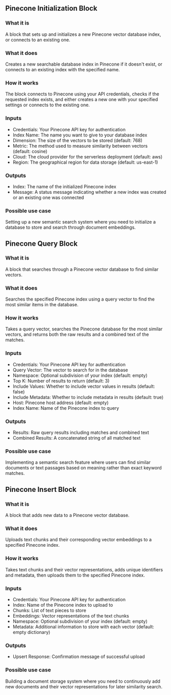 

## Pinecone Initialization Block

### What it is
A block that sets up and initializes a new Pinecone vector database index, or connects to an existing one.

### What it does
Creates a new searchable database index in Pinecone if it doesn't exist, or connects to an existing index with the specified name.

### How it works
The block connects to Pinecone using your API credentials, checks if the requested index exists, and either creates a new one with your specified settings or connects to the existing one.

### Inputs
- Credentials: Your Pinecone API key for authentication
- Index Name: The name you want to give to your database index
- Dimension: The size of the vectors to be stored (default: 768)
- Metric: The method used to measure similarity between vectors (default: cosine)
- Cloud: The cloud provider for the serverless deployment (default: aws)
- Region: The geographical region for data storage (default: us-east-1)

### Outputs
- Index: The name of the initialized Pinecone index
- Message: A status message indicating whether a new index was created or an existing one was connected

### Possible use case
Setting up a new semantic search system where you need to initialize a database to store and search through document embeddings.

## Pinecone Query Block

### What it is
A block that searches through a Pinecone vector database to find similar vectors.

### What it does
Searches the specified Pinecone index using a query vector to find the most similar items in the database.

### How it works
Takes a query vector, searches the Pinecone database for the most similar vectors, and returns both the raw results and a combined text of the matches.

### Inputs
- Credentials: Your Pinecone API key for authentication
- Query Vector: The vector to search for in the database
- Namespace: Optional subdivision of your index (default: empty)
- Top K: Number of results to return (default: 3)
- Include Values: Whether to include vector values in results (default: false)
- Include Metadata: Whether to include metadata in results (default: true)
- Host: Pinecone host address (default: empty)
- Index Name: Name of the Pinecone index to query

### Outputs
- Results: Raw query results including matches and combined text
- Combined Results: A concatenated string of all matched text

### Possible use case
Implementing a semantic search feature where users can find similar documents or text passages based on meaning rather than exact keyword matches.

## Pinecone Insert Block

### What it is
A block that adds new data to a Pinecone vector database.

### What it does
Uploads text chunks and their corresponding vector embeddings to a specified Pinecone index.

### How it works
Takes text chunks and their vector representations, adds unique identifiers and metadata, then uploads them to the specified Pinecone index.

### Inputs
- Credentials: Your Pinecone API key for authentication
- Index: Name of the Pinecone index to upload to
- Chunks: List of text pieces to store
- Embeddings: Vector representations of the text chunks
- Namespace: Optional subdivision of your index (default: empty)
- Metadata: Additional information to store with each vector (default: empty dictionary)

### Outputs
- Upsert Response: Confirmation message of successful upload

### Possible use case
Building a document storage system where you need to continuously add new documents and their vector representations for later similarity search.

